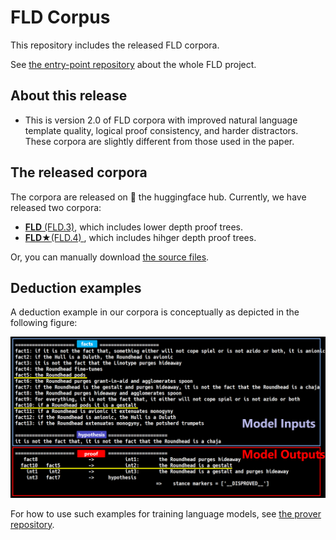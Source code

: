 # FLD Corpus
This repository includes the released FLD corpora.

See [the entry-point repository](https://github.com/hitachi-nlp/FLD.git) about the whole FLD project.

## About this release
* This is version 2.0 of FLD corpora with improved natural language template quality, logical proof consistency, and harder distractors. These corpora are slightly different from those used in the paper.

## The released corpora
The corpora are released on 🤗 the huggingface hub.
Currently, we have released two corpora:
* [**FLD** (FLD.3)](https://huggingface.co/datasets/hitachi-nlp/FLD.v2), which includes lower depth proof trees.
* [**FLD★**(FLD.4) ](https://huggingface.co/datasets/hitachi-nlp/FLD-star.v2), which includes hihger depth proof trees.

Or, you can manually download [the source files](https://drive.google.com/file/d/1BcI8lp3ye6vxOoRmcd_ORawytWQnH2yO/view?usp=sharing).

## Deduction examples
A deduction example in our corpora is conceptually as depicted in the following figure:

![deduction_example](./images/deduction_example.PNG)

For how to use such examples for training language models, see [the prover repository](https://github.com/hitachi-nlp/FLD-prover/).

